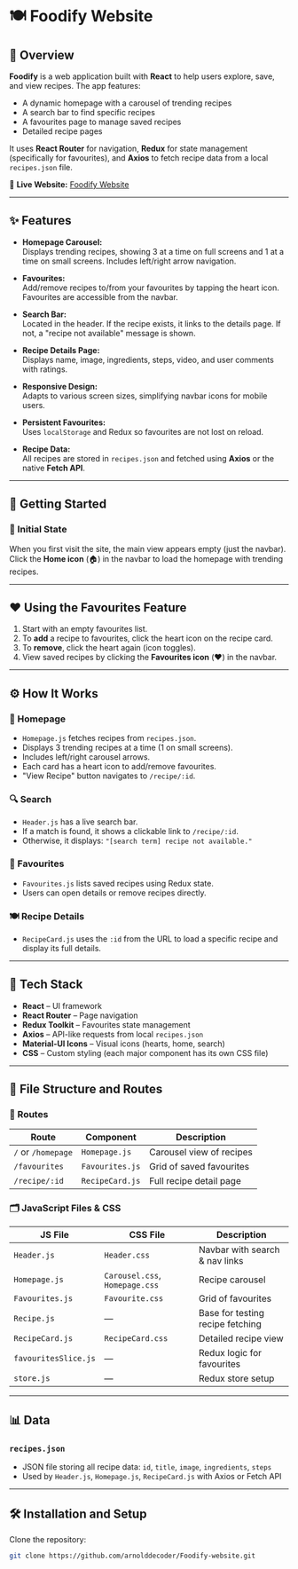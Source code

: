 # 🍽️ Foodify Website

## 📖 Overview

**Foodify** is a web application built with **React** to help users explore, save, and view recipes. The app features:

- A dynamic homepage with a carousel of trending recipes  
- A search bar to find specific recipes  
- A favourites page to manage saved recipes  
- Detailed recipe pages  

It uses **React Router** for navigation, **Redux** for state management (specifically for favourites), and **Axios** to fetch recipe data from a local `recipes.json` file.

🔗 **Live Website:** [Foodify Website](https://foodify-webappp.netlify.app/homepage)

---

## ✨ Features

- **Homepage Carousel:**  
  Displays trending recipes, showing 3 at a time on full screens and 1 at a time on small screens. Includes left/right arrow navigation.

- **Favourites:**  
  Add/remove recipes to/from your favourites by tapping the heart icon. Favourites are accessible from the navbar.

- **Search Bar:**  
  Located in the header. If the recipe exists, it links to the details page. If not, a "recipe not available" message is shown.

- **Recipe Details Page:**  
  Displays name, image, ingredients, steps, video, and user comments with ratings.

- **Responsive Design:**  
  Adapts to various screen sizes, simplifying navbar icons for mobile users.

- **Persistent Favourites:**  
  Uses `localStorage` and Redux so favourites are not lost on reload.

- **Recipe Data:**  
  All recipes are stored in `recipes.json` and fetched using **Axios** or the native **Fetch API**.

---

## 🚀 Getting Started

### 🧱 Initial State

When you first visit the site, the main view appears empty (just the navbar).  
Click the **Home icon** (🏠) in the navbar to load the homepage with trending recipes.

---

## ❤️ Using the Favourites Feature

1. Start with an empty favourites list.
2. To **add** a recipe to favourites, click the heart icon on the recipe card.
3. To **remove**, click the heart again (icon toggles).
4. View saved recipes by clicking the **Favourites icon** (❤️) in the navbar.

---

## ⚙️ How It Works

### 🏡 Homepage

- `Homepage.js` fetches recipes from `recipes.json`.
- Displays 3 trending recipes at a time (1 on small screens).
- Includes left/right carousel arrows.
- Each card has a heart icon to add/remove favourites.
- "View Recipe" button navigates to `/recipe/:id`.

### 🔍 Search

- `Header.js` has a live search bar.
- If a match is found, it shows a clickable link to `/recipe/:id`.
- Otherwise, it displays: `"[search term] recipe not available."`

### 📂 Favourites

- `Favourites.js` lists saved recipes using Redux state.
- Users can open details or remove recipes directly.

### 🍽️ Recipe Details

- `RecipeCard.js` uses the `:id` from the URL to load a specific recipe and display its full details.

---

## 🧰 Tech Stack

- **React** – UI framework
- **React Router** – Page navigation
- **Redux Toolkit** – Favourites state management
- **Axios** – API-like requests from local `recipes.json`
- **Material-UI Icons** – Visual icons (hearts, home, search)
- **CSS** – Custom styling (each major component has its own CSS file)

---

## 📁 File Structure and Routes

### 🔗 Routes

| Route | Component | Description |
|-------|-----------|-------------|
| `/` or `/homepage` | `Homepage.js` | Carousel view of recipes |
| `/favourites` | `Favourites.js` | Grid of saved favourites |
| `/recipe/:id` | `RecipeCard.js` | Full recipe detail page |

### 🗂 JavaScript Files & CSS

| JS File | CSS File | Description |
|---------|----------|-------------|
| `Header.js` | `Header.css` | Navbar with search & nav links |
| `Homepage.js` | `Carousel.css`, `Homepage.css` | Recipe carousel |
| `Favourites.js` | `Favourite.css` | Grid of favourites |
| `Recipe.js` | — | Base for testing recipe fetching |
| `RecipeCard.js` | `RecipeCard.css` | Detailed recipe view |
| `favouritesSlice.js` | — | Redux logic for favourites |
| `store.js` | — | Redux store setup |

---

## 📊 Data

### `recipes.json`

- JSON file storing all recipe data: `id`, `title`, `image`, `ingredients`, `steps`
- Used by `Header.js`, `Homepage.js`, `RecipeCard.js` with Axios or Fetch API

---

## 🛠️ Installation and Setup

Clone the repository:
```bash
git clone https://github.com/arnolddecoder/Foodify-website.git
